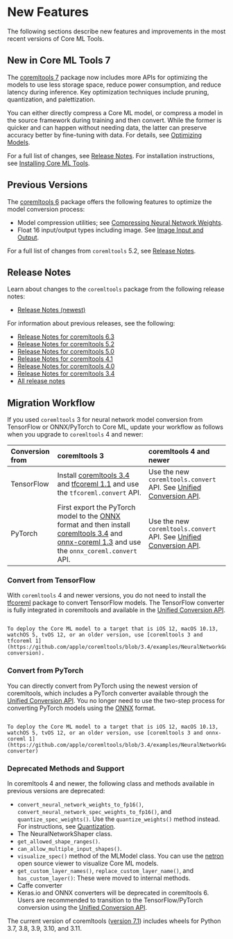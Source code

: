 # New Features

The following sections describe new features and improvements in the most recent versions of Core ML Tools.

## New in Core ML Tools 7

The [coremltools 7](https://github.com/apple/coremltools) package now includes more APIs for optimizing the models to use less storage space, reduce power consumption, and reduce latency during inference. Key optimization techniques include pruning, quantization, and palettization. 

You can either directly compress a Core ML model, or compress a model in the source framework during training and then convert. While the former is quicker and can happen without needing data, the latter can preserve accuracy better by fine-tuning with data. For details, see [Optimizing Models](optimizing-models).

For a full list of changes, see [Release Notes](#release-notes). For installation instructions, see [Installing Core ML Tools](installing-coremltools).


## Previous Versions

The [coremltools 6](https://github.com/apple/coremltools/releases/tag/6.3) package offers the following features to optimize the model conversion process:

- Model compression utilities; see [Compressing Neural Network Weights](quantization-neural-network).
- Float 16 input/output types including image. See [Image Input and Output](image-inputs).

For a full list of changes from `coremltools` 5.2, see [Release Notes](#release-notes).


## Release Notes

Learn about changes to the `coremltools` package from the following release notes:

- [Release Notes (newest)](https://github.com/apple/coremltools/releases/)

For information about previous releases, see the following:

- [Release Notes for coremltools 6.3](https://github.com/apple/coremltools/releases/tag/6.3)
- [Release Notes for coremltools 5.2](https://github.com/apple/coremltools/releases/tag/5.2)
- [Release Notes for coremltools 5.0](https://github.com/apple/coremltools/releases/tag/5.0)
- [Release Notes for coremltools 4.1](https://github.com/apple/coremltools/releases/tag/4.1)
- [Release Notes for coremltools 4.0](https://github.com/apple/coremltools/releases/tag/4.0)
- [Release Notes for coremltools 3.4](https://github.com/apple/coremltools/releases/tag/3.4)
- [All release notes](https://github.com/apple/coremltools/releases)


## Migration Workflow

If you used `coremltools` 3 for neural network model conversion from TensorFlow or ONNX/PyTorch to Core ML, update your workflow as follows when you upgrade to `coremltools` 4 and newer:

| Conversion from | coremltools 3                                                                                                                                                                                                                                                           | coremltools 4 and newer                                                                          |
| :-------------- | :---------------------------------------------------------------------------------------------------------------------------------------------------------------------------------------------------------------------------------------------------------------------- | :----------------------------------------------------------------------------------------------- |
| TensorFlow      | Install [coremltools 3.4](https://pypi.org/project/coremltools/3.4/) and [tfcoreml 1.1](https://pypi.org/project/tfcoreml/1.1/) and use the `tfcoreml.convert` API.                                                                                                     | Use the new `coremltools.convert` API. See [Unified Conversion API](unified-conversion-api). |
| PyTorch         | First export the PyTorch model to the [ONNX](https://github.com/onnx/onnx) format and then install [coremltools 3.4](https://pypi.org/project/coremltools/3.4/) and [onnx-coreml 1.3](https://pypi.org/project/onnx-coreml/1.3/) and use the `onnx_coreml.convert` API. | Use the new `coremltools.convert` API. See [Unified Conversion API](unified-conversion-api). |

### Convert from TensorFlow

With `coremltools` 4 and newer versions, you do not need to install the [tfcoreml](https://github.com/tf-coreml/tf-coreml) package to convert TensorFlow models. The TensorFlow converter is fully integrated in coremltools and available in the [Unified Conversion API](unified-conversion-api).

```{admonition} For older deployment targets

To deploy the Core ML model to a target that is iOS 12, macOS 10.13, watchOS 5, tvOS 12, or an older version, use [coremltools 3 and tfcoreml 1](https://github.com/apple/coremltools/blob/3.4/examples/NeuralNetworkGuide.md#tensorflow-conversion).
```

### Convert from PyTorch

You can directly convert from PyTorch using the newest version of coremltools, which includes a PyTorch converter available through the [Unified Conversion API](unified-conversion-api). You no longer need to use the two-step process for converting PyTorch models using the [ONNX](https://github.com/onnx/onnx) format. 

```{admonition} For older deployment targets

To deploy the Core ML model to a target that is iOS 12, macOS 10.13, watchOS 5, tvOS 12, or an older version, use [coremltools 3 and onnx-coreml 1](https://github.com/apple/coremltools/blob/3.4/examples/NeuralNetworkGuide.md#onnx-converter)
```

### Deprecated Methods and Support

In coremltools 4 and newer, the following class and methods available in previous versions are deprecated:

- `convert_neural_network_weights_to_fp16()`, `convert_neural_network_spec_weights_to_fp16()`, and `quantize_spec_weights()`. Use the `quantize_weights()` method instead. For instructions, see [Quantization](quantization-overview).
- The NeuralNetworkShaper class. 
- `get_allowed_shape_ranges()`.
- `can_allow_multiple_input_shapes()`.
- `visualize_spec()` method of the MLModel class. You can use the [netron](https://github.com/lutzroeder/netron) open source viewer to visualize Core ML models.
- `get_custom_layer_names()`, `replace_custom_layer_name()`, and  `has_custom_layer()`: These were moved to internal methods.
- Caffe converter
- Keras.io and ONNX converters will be deprecated in coremltools 6. Users are recommended to transition to the TensorFlow/PyTorch conversion using the [Unified Conversion API](unified-conversion-api). 

The current version of coremltools ([version 7.1](https://github.com/apple/coremltools)) includes wheels for Python 3.7, 3.8, 3.9, 3.10, and 3.11.




